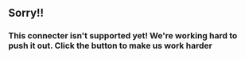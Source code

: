 ## Sorry!!

### This connecter isn't supported yet! We're working hard to push it out. Click the button to make us work harder